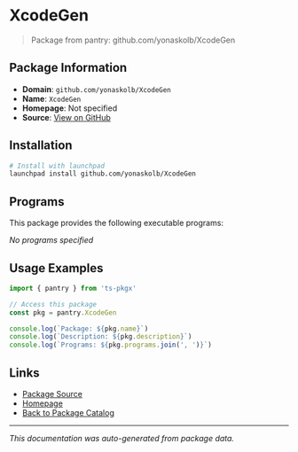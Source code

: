# XcodeGen

> Package from pantry: github.com/yonaskolb/XcodeGen

## Package Information

- **Domain**: `github.com/yonaskolb/XcodeGen`
- **Name**: `XcodeGen`
- **Homepage**: Not specified
- **Source**: [View on GitHub](https://github.com/pkgxdev/pantry/tree/main/projects/github.com/yonaskolb/XcodeGen/package.yml)

## Installation

```bash
# Install with launchpad
launchpad install github.com/yonaskolb/XcodeGen
```

## Programs

This package provides the following executable programs:

*No programs specified*

## Usage Examples

```typescript
import { pantry } from 'ts-pkgx'

// Access this package
const pkg = pantry.XcodeGen

console.log(`Package: ${pkg.name}`)
console.log(`Description: ${pkg.description}`)
console.log(`Programs: ${pkg.programs.join(', ')}`)
```

## Links

- [Package Source](https://github.com/pkgxdev/pantry/tree/main/projects/github.com/yonaskolb/XcodeGen/package.yml)
- [Homepage](#)
- [Back to Package Catalog](../../../package-catalog.md)

---

*This documentation was auto-generated from package data.*
